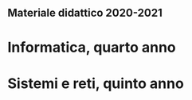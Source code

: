 ## Materiale didattico 2020-2021

# Informatica, quarto anno


# Sistemi e reti, quinto anno

<!--stackedit_data:
eyJoaXN0b3J5IjpbLTEzNzc1ODg3NTddfQ==
-->
